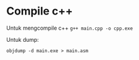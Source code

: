 # Compile c++

Untuk mengcompile c++
`g++ main.cpp -o cpp.exe`

Untuk dump:

`objdump -d main.exe > main.asm`
